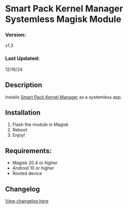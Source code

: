 # Smart Pack Kernel Manager Systemless Magisk Module

### Version:
v1.3

### Last Updated:
12/16/24

## Description
Installs [Smart Pack Kernel Manager](https://github.com/SmartPack/SmartPack-Kernel-Manager) as a systemless app.

## Installation 
1. Flash the module in Magisk
3. Reboot
4. Enjoy!

## Requirements:
- Magisk 20.4 or higher
- Android 10 or higher
- Rooted device

## Changelog
[View changelog here](https://github.com/PS2ClassicsVault/Smart-Pack-Kernel-Manager-Systemless/blob/main/changelog.md)